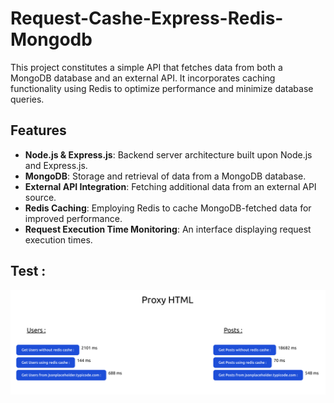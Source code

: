 
# Request-Cashe-Express-Redis-Mongodb


This project constitutes a simple API that fetches data from both a MongoDB database and an external API. It incorporates caching functionality using Redis to optimize performance and minimize database queries.


## Features

- **Node.js & Express.js**: Backend server architecture built upon Node.js and Express.js.
- **MongoDB**: Storage and retrieval of data from a MongoDB database.
- **External API Integration**: Fetching additional data from an external API source.
- **Redis Caching**: Employing Redis to cache MongoDB-fetched data for improved performance.
- **Request Execution Time Monitoring**: An interface displaying request execution times.


## Test : 

![test](test.png)
